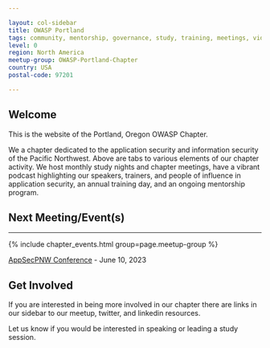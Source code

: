 ```yaml
---

layout: col-sidebar
title: OWASP Portland
tags: community, mentorship, governance, study, training, meetings, videos, podcasts, committees, sponsors
level: 0
region: North America
meetup-group: OWASP-Portland-Chapter
country: USA
postal-code: 97201

---
```


## Welcome

This is the website of the Portland, Oregon OWASP Chapter.

We a chapter dedicated to the application security and information security of the Pacific Northwest.  Above are tabs to various elements of our chapter activity.  We host monthly study nights and chapter meetings, have a vibrant podcast highlighting our speakers, trainers, and people of influence in application security, an annual training day, and an ongoing mentorship program.

## Next Meeting/Event(s)
---------------------
{% include chapter_events.html group=page.meetup-group %}

[AppSecPNW Conference](https://www.appsecpnw.org/) - June 10, 2023

## Get Involved
If you are interested in being more involved in our chapter there are links in our sidebar to our meetup, twitter, and linkedin resources.

Let us know if you would be interested in speaking or leading a study session.
